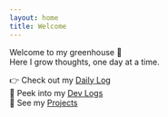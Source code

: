 ```yaml
---
layout: home
title: Welcome
---
```


Welcome to my greenhouse 🌿  
Here I grow thoughts, one day at a time.

👉 Check out my [Daily Log](/daily/)  
📓 Peek into my [Dev Logs](/devlogs/)  
🧪 See my [Projects](/projects/)
